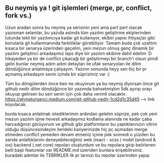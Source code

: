 ## Bu neymiş ya ! git işlemleri (merge, pr, conflict, fork vs.)

Uzun aradan sonra bu neymiş ya serisinin yeni ama part part olacak yazısınan selamlar, bu yazıda aslında tüm yazılım geliştirme ekiplerinden tutunda tekli bir yazılımcıya kadar git kullanıyor, ekibin yapısı ihtiyaçlar gibi konularla git kullanmanında
farklılıklar görebiliyor. Tamam buda çok uzattım kısaca bir senarya üzerinden geçelim, yeni mezun olmuş genç dinamik bir yazılım geliştirici arkadaşımız laps diye bir yazılım ekibine dahil edelim :D hikayeden ya bir de conflict 
çıkacağı bir geliştirmeyi bir branch'i olsun şimdi gelin bunlar neymiş adım adım detayları ile ufak senaryoları ile dilim döndüğünce anlatmaya çalışayım. 
Yazının sonunda heyy sen hiç bir pr açmamş arkadaşım senin içinde bir süprizimiz var :) 

Tüm bu döngülerden önce ben ne okuyorum ya bu neymiş diyorsan önce git github nedir dilim döndüğünce bir yazımda bahsetmiştim 5dk ayırıp  orayı okuyup gelirsen bu seri senin için 
çok daha verimli olacaktır. 
https://ahmeturganci.medium.com/git-github-nedir-1cd2d1c35d45 --> link koyulacak.




burda kısaca anlatmak istediklerimin ardından gelelim süprize, 
pek çok yeni mezun yazılım işine hevesli arkadaşımız kodlama alanında ne kadar çaba harcadığınızı görüyorum  ve github gibi platformların bu yaptıklarınızın vitrini olduğu düşüncesindeyim 
ilerideki kariyerinizde hiç pc açmadan merge etmeden conflict yemeden devam etmeniz içime pek sınmedi o yüzden bu seride anlattıklarımı deneyebileceğiniz 
web (react - scss )
mobil (android & ios)
backend (.net core) 
repoları oluşturdum ve bu repolara girip belirlenen belli başlı featurelar var README.md üzeriden bunlara erişebilirsiniz. 
buradaki adımlar ile TEBRİKLER ilk pr larınızı bu repolar üzerinden yapıp


